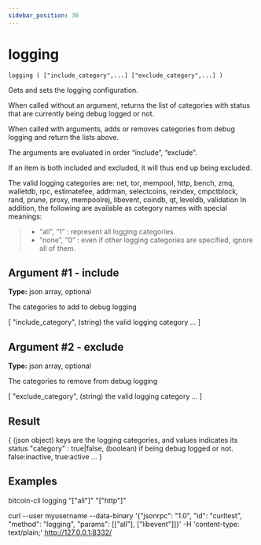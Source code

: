 ```yaml
---
sidebar_position: 30
---
```

# logging

`logging ( ["include_category",...] ["exclude_category",...] )`

Gets and sets the logging configuration.

When called without an argument, returns the list of categories with status that are currently being debug logged or not.

When called with arguments, adds or removes categories from debug logging and return the lists above.

The arguments are evaluated in order “include”, “exclude”.

If an item is both included and excluded, it will thus end up being excluded.

The valid logging categories are: net, tor, mempool, http, bench, zmq, walletdb, rpc, estimatefee, addrman, selectcoins, reindex, cmpctblock, rand, prune, proxy, mempoolrej, libevent, coindb, qt, leveldb, validation In addition, the following are available as category names with special meanings:

> * “all”, “1” : represent all logging categories.
> * “none”, “0” : even if other logging categories are specified, ignore all of them.

## Argument #1 - include

**Type:** json array, optional

The categories to add to debug logging

[
  "include_category",    (string) the valid logging category
  ...
]

## Argument #2 - exclude

**Type:** json array, optional

The categories to remove from debug logging

[
  "exclude_category",    (string) the valid logging category
  ...
]

## Result

{                             (json object) keys are the logging categories, and values indicates its status
  "category" : true|false,    (boolean) if being debug logged or not. false:inactive, true:active
  ...
}

## Examples

bitcoin-cli logging "[\"all\"]" "[\"http\"]"

curl --user myusername --data-binary '{"jsonrpc": "1.0", "id": "curltest", "method": "logging", "params": [["all"], ["libevent"]]}' -H 'content-type: text/plain;' http://127.0.0.1:8332/